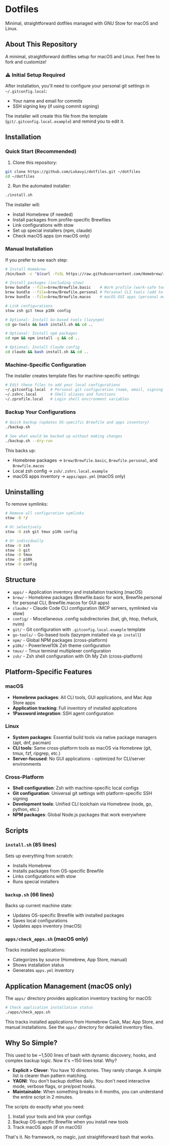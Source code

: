 # Dotfiles

Minimal, straightforward dotfiles managed with GNU Stow for macOS and Linux.

## About This Repository

A minimal, straightforward dotfiles setup for macOS and Linux. Feel free to fork and customize!

### ⚠️ Initial Setup Required
After installation, you'll need to configure your personal git settings in `~/.gitconfig.local`:
- Your name and email for commits
- SSH signing key (if using commit signing)

The installer will create this file from the template (`git/.gitconfig.local.example`) and remind you to edit it.

## Installation

### Quick Start (Recommended)

1. Clone this repository:
```bash
git clone https://github.com/Lukavyi/dotfiles.git ~/dotfiles
cd ~/dotfiles
```

2. Run the automated installer:
```bash
./install.sh
```

The installer will:
- Install Homebrew (if needed)
- Install packages from profile-specific Brewfiles
- Link configurations with stow
- Set up special installers (npm, claude)
- Check macOS apps (on macOS only)

### Manual Installation

If you prefer to see each step:

```bash
# Install Homebrew
/bin/bash -c "$(curl -fsSL https://raw.githubusercontent.com/Homebrew/install/HEAD/install.sh)"

# Install packages (including stow)
brew bundle --file=brew/Brewfile.basic    # Work profile (work-safe tools only)
brew bundle --file=brew/Brewfile.personal # Personal CLI tools (add to basic)
brew bundle --file=brew/Brewfile.macos    # macOS GUI apps (personal macOS only)

# Link configurations
stow zsh git tmux p10k config

# Optional: Install Go-based tools (lazynpm)
cd go-tools && bash install.sh && cd ..

# Optional: Install npm packages
cd npm && npm install -g && cd ..

# Optional: Install Claude config
cd claude && bash install.sh && cd ..
```

### Machine-Specific Configuration

The installer creates template files for machine-specific settings:
```bash
# Edit these files to add your local configurations
~/.gitconfig.local  # Personal git configuration (name, email, signing key)
~/.zshrc.local      # Shell aliases and functions
~/.zprofile.local   # Login shell environment variables
```

### Backup Your Configurations

```bash
# Quick backup (updates OS-specific Brewfile and apps inventory)
./backup.sh

# See what would be backed up without making changes
./backup.sh --dry-run
```

This backs up:
- Homebrew packages → `brew/Brewfile.basic`, `Brewfile.personal`, and `Brewfile.macos`
- Local zsh config → `zsh/.zshrc.local.example`
- macOS apps inventory → `apps/apps.yml` (macOS only)

## Uninstalling

To remove symlinks:
```bash
# Remove all configuration symlinks
stow -D */

# Or selectively
stow -D zsh git tmux p10k config

# Or individually
stow -D zsh
stow -D git
stow -D tmux
stow -D p10k
stow -D config
```

## Structure

- `apps/` - Application inventory and installation tracking (macOS)
- `brew/` - Homebrew packages (Brewfile.basic for work, Brewfile.personal for personal CLI, Brewfile.macos for GUI apps)
- `claude/` - Claude Code CLI configuration (MCP servers, symlinked via stow)
- `config/` - Miscellaneous .config subdirectories (bat, gh, htop, thefuck, nvim)
- `git/` - Git configuration with `.gitconfig.local.example` template
- `go-tools/` - Go-based tools (lazynpm installed via `go install`)
- `npm/` - Global NPM packages (cross-platform)
- `p10k/` - Powerlevel10k Zsh theme configuration
- `tmux/` - Tmux terminal multiplexer configuration
- `zsh/` - Zsh shell configuration with Oh My Zsh (cross-platform)

## Platform-Specific Features

### macOS
- **Homebrew packages**: All CLI tools, GUI applications, and Mac App Store apps
- **Application tracking**: Full inventory of installed applications
- **1Password integration**: SSH agent configuration

### Linux  
- **System packages**: Essential build tools via native package managers (apt, dnf, pacman)
- **CLI tools**: Same cross-platform tools as macOS via Homebrew (git, tmux, fzf, ripgrep, etc.)
- **Server-focused**: No GUI applications - optimized for CLI/server environments

### Cross-Platform
- **Shell configuration**: Zsh with machine-specific local configs
- **Git configuration**: Universal git settings with platform-specific SSH signing
- **Development tools**: Unified CLI toolchain via Homebrew (node, go, python, etc.)
- **NPM packages**: Global Node.js packages that work everywhere

## Scripts

### `install.sh` (85 lines)
Sets up everything from scratch:
- Installs Homebrew
- Installs packages from OS-specific Brewfile
- Links configurations with stow
- Runs special installers

### `backup.sh` (66 lines)
Backs up current machine state:
- Updates OS-specific Brewfile with installed packages
- Saves local configurations
- Updates apps inventory (macOS)

### `apps/check_apps.sh` (macOS only)
Tracks installed applications:
- Categorizes by source (Homebrew, App Store, manual)
- Shows installation status
- Generates `apps.yml` inventory

## Application Management (macOS only)

The `apps/` directory provides application inventory tracking for macOS:
```bash
# Check application installation status
./apps/check_apps.sh
```

This tracks installed applications from Homebrew Cask, Mac App Store, and manual installations. See the `apps/` directory for detailed inventory files.

## Why So Simple?

This used to be ~1,500 lines of bash with dynamic discovery, hooks, and complex backup logic. Now it's ~150 lines total. Why?

- **Explicit > Clever**: You have 10 directories. They rarely change. A simple list is clearer than pattern matching.
- **YAGNI**: You don't backup dotfiles daily. You don't need interactive mode, verbose flags, or pre/post hooks.
- **Maintainable**: When something breaks in 6 months, you can understand the entire script in 2 minutes.

The scripts do exactly what you need:
1. Install your tools and link your configs
2. Backup OS-specific Brewfile when you install new tools
3. Track macOS apps (if on macOS)

That's it. No framework, no magic, just straightforward bash that works.